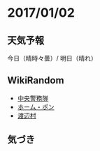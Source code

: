 # 2017/01/02

## 天気予報

今日（晴時々曇）/ 明日（晴れ）

## WikiRandom

* [中央警務隊](https://ja.wikipedia.org/wiki/%E4%B8%AD%E5%A4%AE%E8%AD%A6%E5%8B%99%E9%9A%8A)
* [ホーム・ポン](https://ja.wikipedia.org/wiki/%E3%83%9B%E3%83%BC%E3%83%A0%E3%83%BB%E3%83%9D%E3%83%B3)
* [渡辺村](https://ja.wikipedia.org/wiki/%E6%B8%A1%E8%BE%BA%E6%9D%91)

## 気づき

